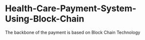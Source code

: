 # Health-Care-Payment-System-Using-Block-Chain
The backbone of the payment is based on Block Chain Technology
